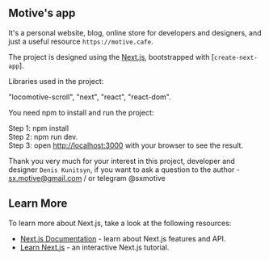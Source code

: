 ## Motive's app

It's a personal website, blog, online store for developers and designers, and just a useful resource `https://motive.cafe`.

The project is designed using the [Next.js](https://nextjs.org/), bootstrapped with [`create-next-app`].

Libraries used in the project:

"locomotive-scroll",
"next",
"react",
"react-dom".

You need npm to install and run the project:<br />

Step 1: npm install <br />
Step 2: npm run dev.<br />
Step 3: open [http://localhost:3000](http://localhost:3000) with your browser to see the result.<br />

Thank you very much for your interest in this project, developer and designer `Denis Kunitsyn`, if you want to ask a question to the author - sx.motive@gmail.com / or telegram @sxmotive

## Learn More

To learn more about Next.js, take a look at the following resources:

- [Next.js Documentation](https://nextjs.org/docs) - learn about Next.js features and API.
- [Learn Next.js](https://nextjs.org/learn) - an interactive Next.js tutorial.
